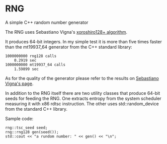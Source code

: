 # RNG
A simple C++ random number generator

The RNG uses Sebastiano Vigna's [xoroshiro128+ algorithm](http://xoroshiro.di.unimi.it/xoroshiro128plus.c).

It produces 64-bit integers. In my simple test it is more than five times
faster than the mt19937_64 generator from the C++ standard library:

```
1000000000 rng128 calls
    0.2919 sec
1000000000 mt19937_64 calls
    1.59899 sec
```

As for the quality of the generator please refer to the results on
[Sebastiano Vigna's page](http://xoroshiro.di.unimi.it/).

In addition to the RNG itself there are two utility classes that
produce 64-bit seeds for feeding the RNG. One extracts entropy
from the system scheduler measuring it with x86 rdtsc instruction.
The other uses std::random_device from the standard C++ library.

Sample code:

```
rng::tsc_seed seed;
rng::rng128 gen(seed());
std::cout << "a rundom number: " << gen() << "\n";
```
